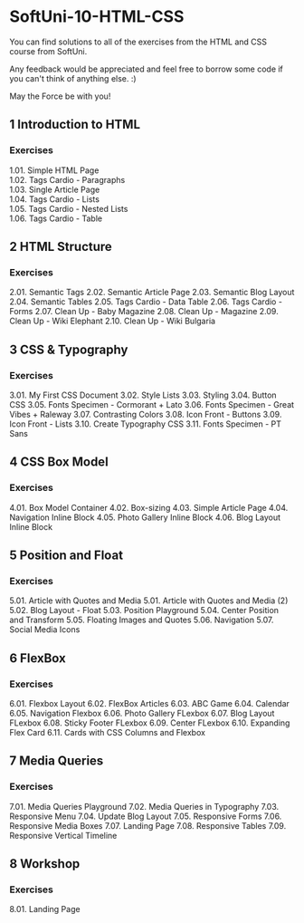 # SoftUni-10-HTML-CSS

You can find solutions to all of the exercises from the HTML and CSS course from SoftUni.

Any feedback would be appreciated and feel free to borrow some code if you can't think of anything else. :)

May the Force be with you!

## 1 Introduction to HTML
### Exercises
1.01. Simple HTML Page<br>
1.02. Tags Cardio - Paragraphs<br>
1.03. Single Article Page<br>
1.04. Tags Cardio - Lists<br>
1.05. Tags Cardio - Nested Lists<br>
1.06. Tags Cardio - Table<br>

## 2 HTML Structure
### Exercises
2.01. Semantic Tags
2.02. Semantic Article Page
2.03. Semantic Blog Layout
2.04. Semantic Tables
2.05. Tags Cardio - Data Table
2.06. Tags Cardio - Forms
2.07. Clean Up - Baby Magazine
2.08. Clean Up - Magazine
2.09. Clean Up - Wiki Elephant
2.10. Clean Up - Wiki Bulgaria

## 3 CSS & Typography
### Exercises
3.01. My First CSS Document
3.02. Style Lists
3.03. Styling 
3.04. Button CSS
3.05. Fonts Specimen - Cormorant + Lato
3.06. Fonts Specimen - Great Vibes + Raleway
3.07. Contrasting Colors
3.08. Icon Front - Buttons
3.09. Icon Front - Lists
3.10. Create Typography CSS
3.11. Fonts Specimen - PT Sans

## 4 CSS Box Model
### Exercises
4.01. Box Model Container
4.02. Box-sizing
4.03. Simple Article Page
4.04. Navigation Inline Block
4.05. Photo Gallery Inline Block
4.06. Blog Layout Inline Block

## 5 Position and Float
### Exercises
5.01. Article with Quotes and Media
5.01. Article with Quotes and Media (2)
5.02. Blog Layout - Float
5.03. Position Playground
5.04. Center Position and Transform
5.05. Floating Images and Quotes
5.06. Navigation
5.07. Social Media Icons

## 6 FlexBox
### Exercises
6.01. Flexbox Layout
6.02. FlexBox Articles
6.03. ABC Game
6.04. Calendar
6.05. Navigation Flexbox
6.06. Photo Gallery FLexbox
6.07. Blog Layout FLexbox
6.08. Sticky Footer FLexbox
6.09. Center FLexbox
6.10. Expanding Flex Card
6.11. Cards with CSS Columns and Flexbox

## 7 Media Queries
### Exercises
7.01. Media Queries Playground
7.02. Media Queries in Typography
7.03. Responsive Menu
7.04. Update Blog Layout
7.05. Responsive Forms
7.06. Responsive Media Boxes
7.07. Landing Page
7.08. Responsive Tables
7.09. Responsive Vertical Timeline

## 8 Workshop
### Exercises
8.01. Landing Page



